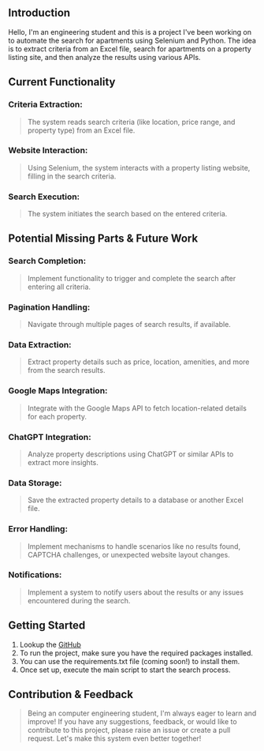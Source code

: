 ## Introduction

Hello, I'm an engineering student and this is a project I've been working on to automate the search for apartments using Selenium and Python. The idea is to extract criteria from an Excel file, search for apartments on a property listing site, and then analyze the results using various APIs.

## Current Functionality

### Criteria Extraction:

> The system reads search criteria (like location, price range, and property type) from an Excel file.
> 

### Website Interaction:

> Using Selenium, the system interacts with a property listing website, filling in the search criteria.
> 

### Search Execution:

> The system initiates the search based on the entered criteria.
> 

## Potential Missing Parts & Future Work

### Search Completion:

> Implement functionality to trigger and complete the search after entering all criteria.
> 

### Pagination Handling:

> Navigate through multiple pages of search results, if available.
> 

### Data Extraction:

> Extract property details such as price, location, amenities, and more from the search results.
> 

### Google Maps Integration:

> Integrate with the Google Maps API to fetch location-related details for each property.
> 

### ChatGPT Integration:

> Analyze property descriptions using ChatGPT or similar APIs to extract more insights.
> 

### Data Storage:

> Save the extracted property details to a database or another Excel file.
> 

### Error Handling:

> Implement mechanisms to handle scenarios like no results found, CAPTCHA challenges, or unexpected website layout changes.
> 

### Notifications:

> Implement a system to notify users about the results or any issues encountered during the search.
> 

## Getting Started

1. Lookup the [GitHub](https://github.com/Pepen0/App_search_project/tree/main)
2. To run the project, make sure you have the required packages installed.
3. You can use the requirements.txt file (coming soon!) to install them.
4. Once set up, execute the main script to start the search process.

## Contribution & Feedback

> Being an computer engineering student, I'm always eager to learn and improve! If you have any suggestions, feedback, or would like to contribute to this project, please raise an issue or create a pull request. Let's make this system even better together!
>
